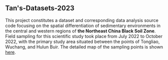 ## Tan's-Datasets-2023

This project constitutes a dataset and corresponding data analysis source code focusing on the spatial differentiation of sedimentary environments in the central and western regions of **the Northeast China Black Soil Zone**. Field sampling for this scientific study took place from July 2022 to October 2022, with the primary study area situated between the points of Tongliao, Wuchang, and Hulun Buir. The detailed map of the sampling points is shown [here](https://raw.githubusercontent.com/SongGaoge15/Tan-Datasets-2023/main/Sampling%20Points%20Map.jpg).
